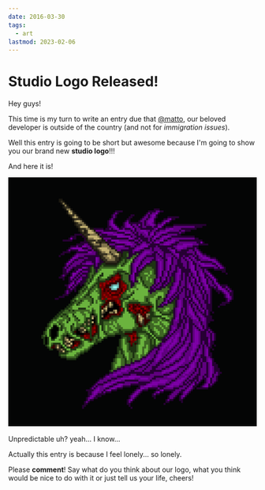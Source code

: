 ```yaml
---
date: 2016-03-30
tags:
  - art
lastmod: 2023-02-06
---
```


# Studio Logo Released!

Hey guys!

This time is my turn to write an entry due that [@matto](https://twitter.com/mattogodoy), our beloved developer is outside of the country (and not for _immigration issues_).

Well this entry is going to be short but awesome because I'm going to show you our brand new **studio logo**!!!

And here it is!

![Zombie Unicorn Logo](/posts/assets/ghost-posts-images/2016/03/StudioLogo.png)

Unpredictable uh? yeah... I know...

Actually this entry is because I feel lonely... so lonely.

Please **comment**! Say what do you think about our logo, what you think would be nice to do with it or just tell us your life, cheers!
